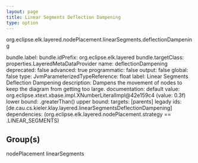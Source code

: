```yaml
---
layout: page
title: Linear Segments Deflection Dampening
type: option
---
```

org.eclipse.elk.layered.nodePlacement.linearSegments.deflectionDampening

bundle.label: 
bundle.idPrefix: org.eclipse.elk.layered
bundle.targetClass: properties.LayeredMetaDataProvider
name: deflectionDampening
deprecated: false
advanced: true
programmatic: false
output: false
global: false
type: JvmParameterizedTypeReference: float
label: Linear Segments Deflection Dampening
description: Dampens the movement of nodes to keep the diagram from getting too large.
documentation: 
default value: org.eclipse.xtext.xbase.impl.XNumberLiteralImpl@42e159c4 (value: 0.3f)
lower bound: <XFeatureCallImplCustom>.greaterThan(<XNumberLiteralImpl>)
upper bound: 
targets: [parents]
legady ids: [de.cau.cs.kieler.klay.layered.linearSegmentsDeflectionDampening]
dependencies: (org.eclipse.elk.layered.nodePlacement.strategy == <XFeatureCallImplCustom>.LINEAR_SEGMENTS)

## Group(s)
nodePlacement linearSegments 

